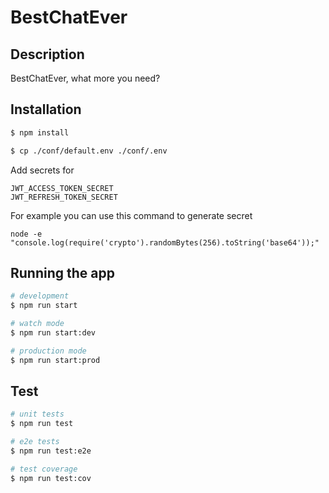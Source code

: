 <h1>BestChatEver</h1>

## Description

BestChatEver, what more you need?

## Installation

```bash
$ npm install

$ cp ./conf/default.env ./conf/.env
```

Add secrets for
```
JWT_ACCESS_TOKEN_SECRET
JWT_REFRESH_TOKEN_SECRET
```

For example you can use this command to generate secret
```
node -e "console.log(require('crypto').randomBytes(256).toString('base64'));"
```

## Running the app

```bash
# development
$ npm run start

# watch mode
$ npm run start:dev

# production mode
$ npm run start:prod
```

## Test

```bash
# unit tests
$ npm run test

# e2e tests
$ npm run test:e2e

# test coverage
$ npm run test:cov
```